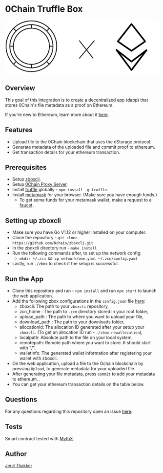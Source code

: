# 0Chain Truffle Box

<p align="center">
  <img src="https://github.com/0chain/ethereum/blob/master/src/images/0chain-readme.png">
</p>

## Overview
This goal of this integration is to create a decentralized app (dapp) that stores 0Chain's file metadata as a proof on Ethereum. 

If you're new to Ethereum, learn more about it [here](https://medium.com/@mattcondon/getting-up-to-speed-on-ethereum-63ed28821bbe).

## Features

- Upload file to the 0Chain blockchain that uses the dStorage protocol. 
- Generate metadata of the uploaded file and commit proof to ethereum.
- Get transaction details for your ethereum transaction. 

## Prerequisites
- Setup [zboxcli](https://github.com/0chain/zboxcli).
- Setup [0Chain Proxy Server](https://github.com/0chain/0Chain_proxy_server).
- Install [truffle](https://www.npmjs.com/package/truffle) globally - `npm install -g truffle`.
- Install [metamask](https://www.metamask.io) for your browser. (Make sure you have enough funds.)
  - To get some funds for your metamask wallet, make a request to a [faucet](https://faucet.metamask.io).

## Setting up zboxcli 
- Make sure you have Go V1.12 or higher installed on your computer. 
- Clone the repository - `git clone https://github.com/0chain/zboxcli.git`
- In the zboxcli directory run - `make install`
- Run the following commands after, to set up the network config:
  -  `mkdir ~/.zcn && cp network/one.yaml ~/.zcn/config.yaml`
- Lastly, run `./zbox` to check if the setup is successful.

## Run the App
- Clone this repository and run  - `npm install` and run `npm start` to launch the web application.
- Add the following zbox configurations in the `config.json` file [here](https://github.com/0chain/ethereum/tree/master/src/config):
  - zboxcli: The path to your `zboxcli` repository,
  - zcn_home : The path to `.zcn` directory stored in your root folder,
  - upload_path : The path to where you want to upload your file,
  - download_path : The path to your downloads folder,
  - allocationId: The allocation ID generated after your setup your `zboxcli`. (To get an allocation ID run - `./zbox newallocation`),
  - localpath: Absolute path to the file on your local system,
  - remotepath: Remote path where you want to store. It should start with "/",
  - walletInfo: The generated wallet information after registering your wallet with zboxcli.
- On the web application, upload a file to the Ochain blockchain by pressing `Upload`, to generate metadata for your uploaded file.
- After generating your file metadata, press `commit` to add your metadata to ethereum. .
- You can get your ethereum transaction details on the table below. 

## Questions
For any questions regarding this repository open an issue [here](https://github.com/0chain/ethereum/issues).

## Tests
Smart contract tested with [MythX](https://mythx.io/).

## Author
[Jenil Thakker](http://github.com/jenil04)

